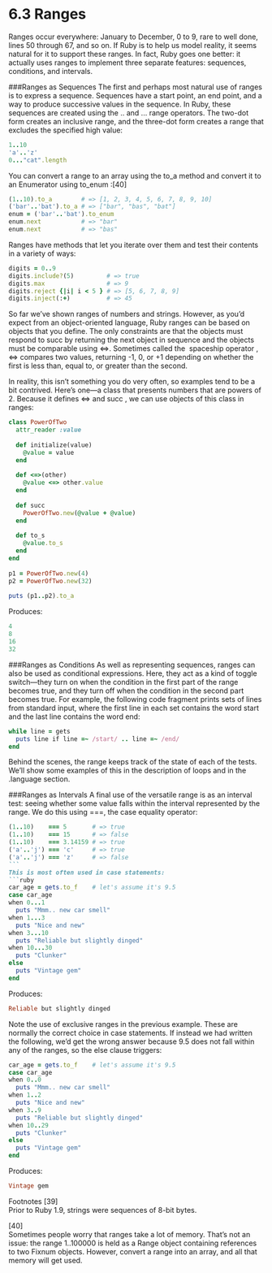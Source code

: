 6.3 Ranges
====
Ranges occur everywhere: January to December, 0 to 9, rare to well done, lines 50 through 67, and so on. If Ruby is to help us model reality, it seems natural for it to support these ranges. In fact, Ruby goes one better: it actually uses ranges to implement three separate features: sequences, conditions, and intervals.

###Ranges as Sequences
The first and perhaps most natural use of ranges is to express a sequence. Sequences have a start point, an end point, and a way to produce successive values in the sequence. In Ruby, these sequences are created using the ​..​ and ​...​ range operators. The two-dot form creates an inclusive range, and the three-dot form creates a range that excludes the specified high value:
```ruby
1..10​ 	
​'a'​..​'z'​​ 	
0...​"cat"​.length
```
You can convert a range to an array using the ​to_a​ method and convert it to an ​Enumerator​ using ​to_enum​ :[40]
```ruby
(1..10).to_a        ​# => [1, 2, 3, 4, 5, 6, 7, 8, 9, 10]​​ 	
(​'bar'​..​'bat'​).to_a ​# => ["bar", "bas", "bat"]​​ 	
enum = (​'bar'​..​'bat'​).to_enum​ 	
enum.next           ​# => "bar"​​ 	
enum.next           ​# => "bas"​
```
Ranges have methods that let you iterate over them and test their contents in a variety of ways:
```ruby
digits = 0..9​ 	
digits.include?(5)         ​# => true​​ 	
digits.max                 ​# => 9​​ 	
digits.reject {|i| i < 5 } ​# => [5, 6, 7, 8, 9]​​ 	
digits.inject(:+)          ​# => 45​
```
So far we’ve shown ranges of numbers and strings. However, as you’d expect from an object-oriented language, Ruby ranges can be based on objects that you define. The only constraints are that the objects must respond to ​succ​ by returning the next object in sequence and the objects must be comparable using ​<=>​. Sometimes called the ​ spaceship operator​ , ​<=>​ compares two values, returning -1, 0, or +1 depending on whether the first is less than, equal to, or greater than the second.

In reality, this isn’t something you do very often, so examples tend to be a bit contrived. Here’s one—a class that presents numbers that are powers of 2. Because it defines ​<=>​ and ​succ​ , we can use objects of this class in ranges:
```ruby
​class​ PowerOfTwo​ 	
  attr_reader :value
​ 	
  ​def​ initialize(value)​ 	
    @value = value​ 	
  ​end​
​ 	
  ​def​ <=>(other)​ 	
    @value <=> other.value​ 	
  ​end​
​ 	
  ​def​ succ​ 	
    PowerOfTwo.new(@value + @value)​ 	
  ​end​
​ 	
  ​def​ to_s​ 	
    @value.to_s​ 	
  ​end​​ 	
​end​
​ 	 	
p1 = PowerOfTwo.new(4)​ 	
p2 = PowerOfTwo.new(32)​ 	
​ 	
puts (p1..p2).to_a
```
Produces:
```ruby
4​ 	
8​ 	
16​ 	
32
```
###Ranges as Conditions
As well as representing sequences, ranges can also be used as conditional expressions. Here, they act as a kind of toggle switch—they turn on when the condition in the first part of the range becomes true, and they turn off when the condition in the second part becomes true. For example, the following code fragment prints sets of lines from standard input, where the first line in each set contains the word ​start​ and the last line contains the word ​end​:
```ruby
​while​ line = gets​ 	
  puts line ​if​ line =~ /start/ .. line =~ /end/​ 	
​end​
```
Behind the scenes, the range keeps track of the state of each of the tests. We’ll show some examples of this in the description of loops and in the .language section.

###Ranges as Intervals
A final use of the versatile range is as an interval test: seeing whether some value falls within the interval represented by the range. We do this using ​===​, the case equality operator:
```ruby
(1..10)    === 5       ​# => true​​ 	
(1..10)    === 15      ​# => false​​ 	
(1..10)    === 3.14159 ​# => true​​ 	
(​'a'​..​'j'​) === ​'c'​     ​# => true​​ 	
(​'a'​..​'j'​) === ​'z'​     ​# => false
```​
This is most often used in ​case​ statements:
```ruby
car_age = gets.to_f    ​# let's assume it's 9.5​​ 	
​case​ car_age​ 	
​when​ 0...1​ 	
  puts ​"Mmm.. new car smell"​​ 	
​when​ 1...3​ 	
  puts ​"Nice and new"​​ 	
​when​ 3...10​ 	
  puts ​"Reliable but slightly dinged"​​ 	
​when​ 10...30​ 	
  puts ​"Clunker"​​ 	
​else​​ 	
  puts ​"Vintage gem"​​ 	
​end​
```
Produces:
```ruby
Reliable but slightly dinged
```
Note the use of exclusive ranges in the previous example. These are normally the correct choice in ​case​ statements. If instead we had written the following, we’d get the wrong answer because 9.5 does not fall within any of the ranges, so the ​else​ clause triggers:
```ruby
car_age = gets.to_f    ​# let's assume it's 9.5​​ 	
​case​ car_age​ 	
​when​ 0..0​ 	
  puts ​"Mmm.. new car smell"​​ 	
​when​ 1..2​ 	
  puts ​"Nice and new"​​ 	
​when​ 3..9​ 	
  puts ​"Reliable but slightly dinged"​​ 	
​when​ 10..29​ 	
  puts ​"Clunker"​​ 	
​else​​ 	
  puts ​"Vintage gem"​​ 	
​end​
```
Produces:
```ruby
Vintage gem
```
Footnotes
[39]	
Prior to Ruby 1.9, strings were sequences of 8-bit bytes.

[40]	
Sometimes people worry that ranges take a lot of memory. That’s not an issue: the range 1..100000 is held as a ​Range​ object containing references to two ​Fixnum​ objects. However, convert a range into an array, and all that memory will get used.